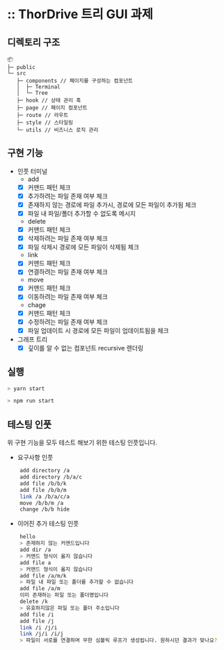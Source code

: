 # :: ThorDrive 트리 GUI 과제

## 디렉토리 구조

```
📦
├─ public
└─ src
   ├─ components // 페이지를 구성하는 컴포넌트
   │  ├─ Terminal
   │  └─ Tree
   ├─ hook // 상태 관리 훅
   ├─ page // 페이지 컴포넌트
   ├─ route // 라우트
   ├─ style // 스타일링
   └─ utils // 비즈니스 로직 관리

```

## 구현 기능

-  인풋 터미널
   -  add
   -  [x] 커맨드 패턴 체크
   -  [x] 추가하려는 파일 존재 여부 체크
   -  [x] 존재하지 않는 경로에 파일 추가시, 경로에 모든 파일이 추가됨 체크
   -  [x] 파일 내 파일/폴더 추가할 수 없도록 메시지
   -  delete
   -  [x] 커맨드 패턴 체크
   -  [x] 삭제하려는 파일 존재 여부 체크
   -  [x] 파일 삭제시 경로에 모든 파일이 삭제됨 체크
   -  link
   -  [x] 커맨드 패턴 체크
   -  [x] 연결하려는 파일 존재 여부 체크
   -  move
   -  [x] 커맨드 패턴 체크
   -  [x] 이동하려는 파일 존재 여부 체크
   -  chage
   -  [x] 커맨드 패턴 체크
   -  [x] 수정하려는 파일 존재 여부 체크
   -  [x] 파일 업데이트 시 경로에 모든 파일이 업데이트됨을 체크
-  그래프 트리
   -  [x] 깊이를 알 수 없는 컴포넌트 recursive 렌더링

## 실행

```bash
> yarn start
```

```bash
> npm run start
```

## 테스팅 인풋

위 구현 기능을 모두 테스트 해보기 위한 테스팅 인풋입니다.

-  요구사항 인풋

```bash
    add directory /a
    add directory /b/a/c
    add file /b/b/k
    add file /b/b/m
    link /a /b/a/c/a
    move /b/b/m /a
    change /b/b hide
```

-  이어진 추가 테스팅 인풋

```bash
    hello
    > 존재하지 않는 커맨드입니다
    add dir /a
    > 커맨드 형식이 옳지 않습니다
    add file a
    > 커맨드 형식이 옳지 않습니다
    add file /a/m/k
    > 파일 내 파일 또는 폴더를 추가할 수 없습니다
    add file /a/m
    이미 존재하는 파일 또는 폴더명입니다
    delete /k
    > 유효하지않은 파일 또는 폴더 주소입니다
    add file /i
    add file /j
    link /i /j/i
    link /j/i /i/j
    > 파일이 서로를 연결하며 무한 심볼릭 루프가 생성됩니다. 원하시던 결과가 맞나요?
```
